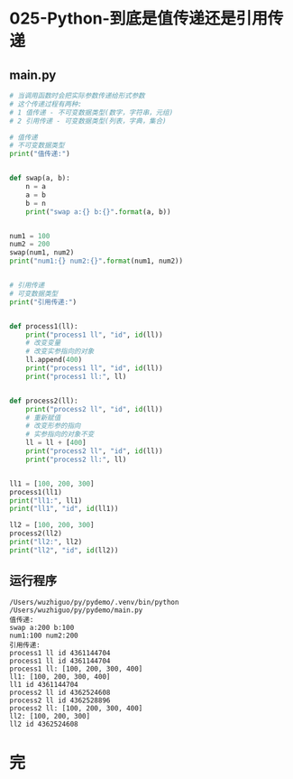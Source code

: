 # 025-Python-到底是值传递还是引用传递

## main.py

```python
# 当调用函数时会把实际参数传递给形式参数
# 这个传递过程有两种:
# 1 值传递 - 不可变数据类型(数字，字符串，元组)
# 2 引用传递 - 可变数据类型(列表，字典，集合)

# 值传递
# 不可变数据类型
print("值传递:")


def swap(a, b):
    n = a
    a = b
    b = n
    print("swap a:{} b:{}".format(a, b))


num1 = 100
num2 = 200
swap(num1, num2)
print("num1:{} num2:{}".format(num1, num2))


# 引用传递
# 可变数据类型
print("引用传递:")


def process1(ll):
    print("process1 ll", "id", id(ll))
    # 改变变量
    # 改变实参指向的对象
    ll.append(400)
    print("process1 ll", "id", id(ll))
    print("process1 ll:", ll)


def process2(ll):
    print("process2 ll", "id", id(ll))
    # 重新赋值
    # 改变形参的指向
    # 实参指向的对象不变
    ll = ll + [400]
    print("process2 ll", "id", id(ll))
    print("process2 ll:", ll)


ll1 = [100, 200, 300]
process1(ll1)
print("ll1:", ll1)
print("ll1", "id", id(ll1))

ll2 = [100, 200, 300]
process2(ll2)
print("ll2:", ll2)
print("ll2", "id", id(ll2))

```

## 运行程序

    /Users/wuzhiguo/py/pydemo/.venv/bin/python /Users/wuzhiguo/py/pydemo/main.py 
    值传递:
    swap a:200 b:100
    num1:100 num2:200
    引用传递:
    process1 ll id 4361144704
    process1 ll id 4361144704
    process1 ll: [100, 200, 300, 400]
    ll1: [100, 200, 300, 400]
    ll1 id 4361144704
    process2 ll id 4362524608
    process2 ll id 4362528896
    process2 ll: [100, 200, 300, 400]
    ll2: [100, 200, 300]
    ll2 id 4362524608


# 完